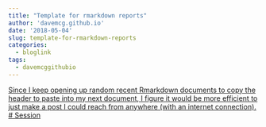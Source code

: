 ```yaml
---
title: "Template for rmarkdown reports"
author: 'davemcg.github.io'
date: '2018-05-04'
slug: template-for-rmarkdown-reports
categories:
  - bloglink
tags:
  - davemcggithubio
---
```


[Since I keep opening up random recent Rmarkdown documents to copy the header to paste into my next document, I figure it would be more efficient to just make a post I could reach from anywhere (with an internet connection). # Session<i class="fas fa-external-link-alt"></i>](http://davemcg.github.io/./post/template-for-rmarkdown-reports/)

